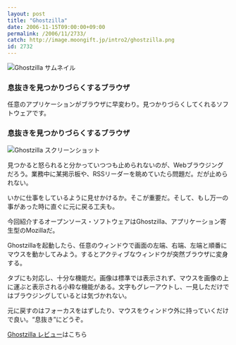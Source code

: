 ```yaml
---
layout: post
title: "Ghostzilla"
date: 2006-11-15T09:00:00+09:00
permalink: /2006/11/2733/
catch: http://image.moongift.jp/intro2/ghostzilla.png
id: 2732
---
```

 ![Ghostzilla サムネイル](http://image.moongift.jp/intro2/ghostzilla.t.png "Ghostzilla サムネイル")
  

### 息抜きを見つかりづらくするブラウザ
  
任意のアプリケーションがブラウザに早変わり。見つかりづらくしてくれるソフトウェアです。  
<!--more-->  

### 息抜きを見つかりづらくするブラウザ
  

![Ghostzilla スクリーンショット](http://image.moongift.jp/intro2/ghostzilla.png "Ghostzilla スクリーンショット")

  

見つかると怒られると分かっていつつも止められないのが、Webブラウジングだろう。業務中に某掲示板や、RSSリーダーを眺めていたら問題だ。だが止められない。

  

いかに仕事をしているように見せかけるか。そこが重要だ。そして、もし万一の事があった時に直ぐに元に戻る工夫も。

  

今回紹介するオープンソース・ソフトウェアはGhostzilla、アプリケーション寄生型のMozillaだ。

  

Ghostzillaを起動したら、任意のウィンドウで画面の左端、右端、左端と順番にマウスを動かしてみよう。するとアクティブなウィンドウが突然ブラウザに変身する。

  

タブにも対応し、十分な機能だ。画像は標準では表示されず、マウスを画像の上に運ぶと表示される小粋な機能がある。文字もグレーアウトし、一見しただけではブラウジングしているとは気づかれない。

  

元に戻すのはフォーカスをはずしたり、マウスをウィンドウ外に持っていくだけで良い。“息抜き”にどうぞ。

  

[Ghostzilla レビュー](http://oss.moongift.jp/review/i-2734.html)はこちら

